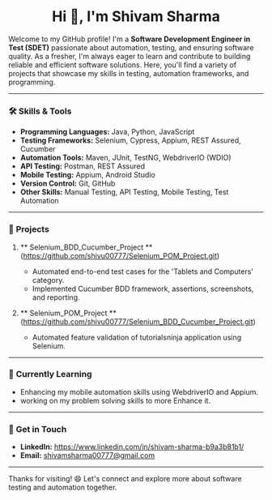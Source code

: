 <h1 align="center">Hi 👋, I'm Shivam Sharma</h1>

Welcome to my GitHub profile! I'm a **Software Development Engineer in Test (SDET)** passionate about automation, testing, and ensuring software quality. As a fresher, I'm always eager to learn and contribute to building reliable and efficient software solutions. Here, you'll find a variety of projects that showcase my skills in testing, automation frameworks, and programming.

---

### 🛠️ **Skills & Tools**
- **Programming Languages:** Java, Python, JavaScript
- **Testing Frameworks:** Selenium, Cypress, Appium, REST Assured, Cucumber
- **Automation Tools:** Maven, JUnit, TestNG, WebdriverIO (WDIO)
- **API Testing:** Postman, REST Assured
- **Mobile Testing:** Appium, Android Studio
- **Version Control:** Git, GitHub
- **Other Skills:** Manual Testing, API Testing, Mobile Testing, Test Automation

---

### 🌟 **Projects**
1. ** Selenium_BDD_Cucumber_Project ** (https://github.com/shivu00777/Selenium_POM_Project.git)
   - Automated end-to-end test cases for the 'Tablets and Computers' category.
   - Implemented Cucumber BDD framework, assertions, screenshots, and reporting.

2. ** Selenium_POM_Project ** (https://github.com/shivu00777/Selenium_BDD_Cucumber_Project.git)
   - Automated feature validation of tutorialsninja application using Selenium.


---

### 🌱 **Currently Learning**
- Enhancing my mobile automation skills using WebdriverIO and Appium.
- working on my problem solving skills to more Enhance it.

---

### 💬 **Get in Touch**
- **LinkedIn:** https://www.linkedin.com/in/shivam-sharma-b9a3b81b1/
- **Email:** shivamsharma00777@gmail.com

---

Thanks for visiting! 😄 Let's connect and explore more about software testing and automation together.
